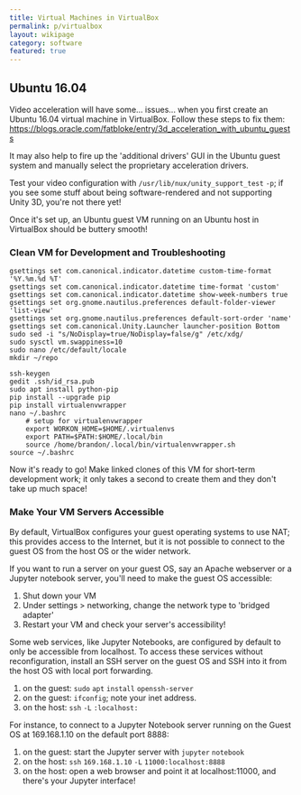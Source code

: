 ```yaml
---
title: Virtual Machines in VirtualBox
permalink: p/virtualbox
layout: wikipage
category: software
featured: true
---
```


Ubuntu 16.04
------------

Video acceleration will have some... issues... when you first create an Ubuntu 16.04 virtual machine in VirtualBox. Follow these steps to fix them: <https://blogs.oracle.com/fatbloke/entry/3d_acceleration_with_ubuntu_guests>

It may also help to fire up the 'additional drivers' GUI in the Ubuntu guest system and manually select the proprietary acceleration drivers.

Test your video configuration with `/usr/lib/nux/unity_support_test` `-p`; if you see some stuff about being software-rendered and not supporting Unity 3D, you're not there yet!

Once it's set up, an Ubuntu guest VM running on an Ubuntu host in VirtualBox should be buttery smooth!

### Clean VM for Development and Troubleshooting

    gsettings set com.canonical.indicator.datetime custom-time-format '%Y.%m.%d %T'
    gsettings set com.canonical.indicator.datetime time-format 'custom'
    gsettings set com.canonical.indicator.datetime show-week-numbers true
    gsettings set org.gnome.nautilus.preferences default-folder-viewer 'list-view'
    gsettings set org.gnome.nautilus.preferences default-sort-order 'name'
    gsettings set com.canonical.Unity.Launcher launcher-position Bottom
    sudo sed -i "s/NoDisplay=true/NoDisplay=false/g" /etc/xdg/
    sudo sysctl vm.swappiness=10
    sudo nano /etc/default/locale
    mkdir ~/repo

    ssh-keygen
    gedit .ssh/id_rsa.pub
    sudo apt install python-pip
    pip install --upgrade pip
    pip install virtualenvwrapper
    nano ~/.bashrc
        # setup for virtualenvwrapper
        export WORKON_HOME=$HOME/.virtualenvs
        export PATH=$PATH:$HOME/.local/bin
        source /home/brandon/.local/bin/virtualenvwrapper.sh
    source ~/.bashrc

Now it's ready to go! Make linked clones of this VM for short-term development work; it only takes a second to create them and they don't take up much space!

### Make Your VM Servers Accessible

By default, VirtualBox configures your guest operating systems to use NAT; this provides access to the Internet, but it is not possible to connect to the guest OS from the host OS or the wider network.

If you want to run a server on your guest OS, say an Apache webserver or a Jupyter notebook server, you'll need to make the guest OS accessible:

1.  Shut down your VM
2.  Under settings &gt; networking, change the network type to 'bridged adapter'
3.  Restart your VM and check your server's accessibility!

Some web services, like Jupyter Notebooks, are configured by default to only be accessible from localhost. To access these services without reconfiguration, install an SSH server on the guest OS and SSH into it from the host OS with local port forwarding.

1.  on the guest: `sudo` `apt` `install` `openssh-server`
2.  on the guest: `ifconfig`; note your inet address.
3.  on the host: `ssh` <guest-inet-addr> `-L` <host-port>`:localhost:`<guest-server-port>

For instance, to connect to a Jupyter Notebook server running on the Guest OS at 169.168.1.10 on the default port 8888:

1.  on the guest: start the Jupyter server with `jupyter` `notebook`
2.  on the host: `ssh` `169.168.1.10` `-L` `11000:localhost:8888`
3.  on the host: open a web browser and point it at localhost:11000, and there's your Jupyter interface!
